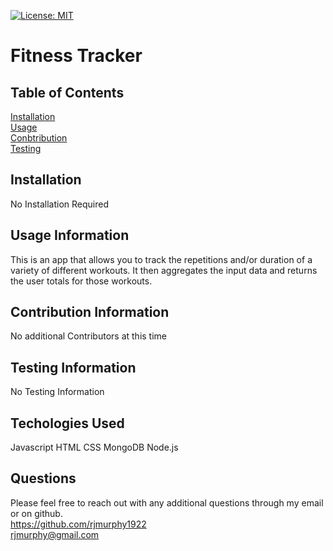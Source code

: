 

   [![License: MIT](https://img.shields.io/badge/License-MIT-yellow.svg)](https://opensource.org/licenses/MIT)


   # Fitness Tracker

   ## Table of Contents

   


   [Installation](#Installation)
    <br>
   [Usage](#Usage)
   <br>
   [Conbtribution](#Contribution)
   <br>
   [Testing](#Testing)


  ## Installation
  No Installation Required

  ## Usage Information
  This is an app that allows you to track the repetitions and/or duration of a variety of different workouts. It then aggregates the input data and returns the user totals for those workouts.

  ## Contribution Information
  No additional Contributors at this time

  ## Testing Information
  No Testing Information
  
  ## Techologies Used
  Javascript
  HTML
  CSS
  MongoDB
  Node.js

   ## Questions

   Please feel free to reach out with any additional questions through my email or on github.
   <br>
   https://github.com/rjmurphy1922
   <br>
  rjmurphy@gmail.com

